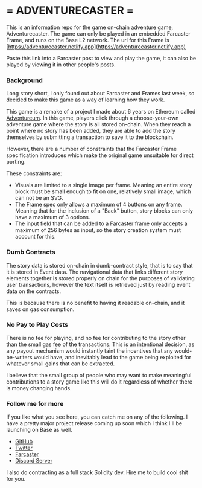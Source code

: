 # = ADVENTURECASTER =

This is an information repo for the game on-chain adventure game, Adventurecaster. The game can only be played in an 
embedded Farcaster Frame, and runs on the Base L2 network. The url for this Frame is 
 [https://adventurecaster.netlify.app](https://adventurecaster.netlify.app)

 Paste this link into a Farcaster post to view and play the game, it can also be played by viewing it in other people's 
  posts.

### Background

  Long story short, I only found out about Farcaster and Frames last week, so decided to make this game as a way of 
   learning how they work.

  This game is a remake of a project I made about 6 years on Ethereum called 
   [Adventureum](https://anallergytoanalogy.github.io/blockchain-adventure/). In this game, players click through a 
    choose-your-own adventure game where the story is all stored on-chain. When they reach a point where no story has 
     been added, they are able to add the story themselves by submitting a transaction to save it to the blockchain.
  
   However, there are a number of constraints that the Farcaster Frame specification introduces which make the original 
   game unsuitable for direct porting.

 These constraints are:

- Visuals are limited to a single image per frame. Meaning an entire story block must be small enough to fit on one, 
   relatively small image, which can not be an SVG.
- The Frame spec only allows a maximum of 4 buttons on any frame. Meaning that for the inclusion of a "Back" button, 
   story blocks can only have a maximum of 3 options.
- The input field that can be added to a Farcaster frame only accepts a maximum of 256 bytes as input, so the story 
   creation system must account for this.



### Dumb Contracts

   The story data is stored on-chain in dumb-contract style, that is to say that it is stored in Event data. The 
    navigational data that links different story elements together is stored properly on chain for the purposes of
     validating user transactions, however the text itself is retrieved just by reading event data on the contracts.
      
   This is because there is no benefit to having it readable on-chain, and it saves on gas consumption.
   
### No Pay to Play Costs

   There is no fee for playing, and no fee for contributing to the story other than the small gas fee of the 
    transactions. This is an intentional decision, as any payout mechanism would instantly taint the incentives that 
     any would-be-writers would have, and inevitably lead to the game being exploited for whatever small gains that can 
      be extracted.
   
   I believe that the small group of people who may want to make meaningful contributions to a story game like this 
    will do it regardless of whether there is money changing hands.

### Follow me for more

   If you like what you see here, you can catch me on any of the following. I have a pretty major project release 
    coming up soon which I think I'll be launching on Base as well.
   - [GitHub](https://github.com/AnAllergyToAnalogy)
   - [Twitter](https://twitter.com/cashtagyolo)
   - [Farcaster](https://warpcast.com/allergy)
   - [Discord Server](https://discord.gg/yNQK7VNesX)

  I also do contracting as a full stack Solidity dev. Hire me to build cool shit for you.